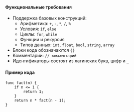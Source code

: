 #### Функциональные требования
- Поддержка базовых конструкций:
  - Арифметика: `+`, `-`, `*`, `/`, `%`
  - Условия: `if`, `else`
  - Циклы: `for`, `while`
  - Функции и рекурсия
  - Типов данных: `int`, `float`, `bool`, `string`, `array`
- Блоки кода обозначаются `{}`  
- Комментарии: `// комментарий`
- Идентификаторы состоят из латинских букв, цифр и `_`

#### Пример кода
```text
func fact(n) {
    if n <= 1 {
        return 1;
    }
    return n * fact(n - 1);
}
